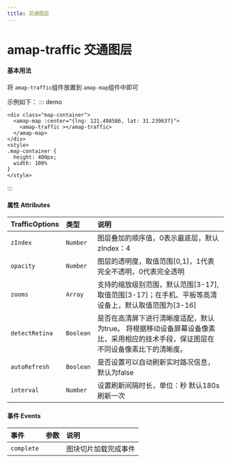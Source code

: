 ```yaml
---
title: 交通图层
---
```

# amap-traffic   交通图层
#### 基本用法
将 `amap-traffic`组件放置到 `amap-map`组件中即可

示例如下：
::: demo
```vue
<div class="map-container">
  <amap-map :center="{lng: 121.498586, lat: 31.239637}">
    <amap-traffic ></amap-traffic>
  </amap-map>
</div>
<style>
.map-container {
  height: 400px;
  width: 100%
}
</style>
```
:::
#### 属性  Attributes
| TrafficOptions | 类型      | 说明                                                         |
| :------------- | :-------- | :----------------------------------------------------------- |
| `zIndex`       | `Number`  | 图层叠加的顺序值，0表示最底层，默认zIndex：4                 |
| `opacity`      | `Number`   | 图层的透明度，取值范围[0,1]，1代表完全不透明，0代表完全透明  |
| `zooms`        | `Array`   | 支持的缩放级别范围，默认范围[3-17],取值范围[3-17]；在手机、平板等高清设备上，默认取值范围为[3-16] |
| `detectRetina` | `Boolean` | 是否在高清屏下进行清晰度适配，默认为true。 将根据移动设备屏幕设备像素比，采用相应的技术手段，保证图层在不同设备像素比下的清晰度。 |
| `autoRefresh`  | `Boolean` | 是否设置可以自动刷新实时路况信息，默认为false                |
| `interval`     | `Number`  | 设置刷新间隔时长，单位：秒 默认180s刷新一次                  |
#### 事件 Events
| 事件       | 参数 | 说明                 |
| :--------- | :--- | :------------------- |
| `complete` |      | 图块切片加载完成事件 |

